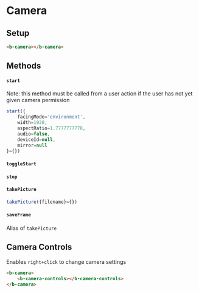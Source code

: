 # Camera

## Setup

```html
<b-camera></b-camera>
```

## Methods

#### `start`

Note: this method must be called from a user action if the user has not yet given camera permission

```js
start({
    facingMode='environment',
    width=1920,
    aspectRatio=1.7777777778,
    audio=false,
    deviceId=null,
    mirror=null
}={})
```

#### `toggleStart`

#### `stop`

#### `takePicture`

```js
takePicture({filename}={})
```

#### `saveFrame`

Alias of `takePicture`

## Camera Controls

Enables `right+click` to change camera settings

```html
<b-camera>
    <b-camera-controls></b-camera-controls>
</b-camera>
```